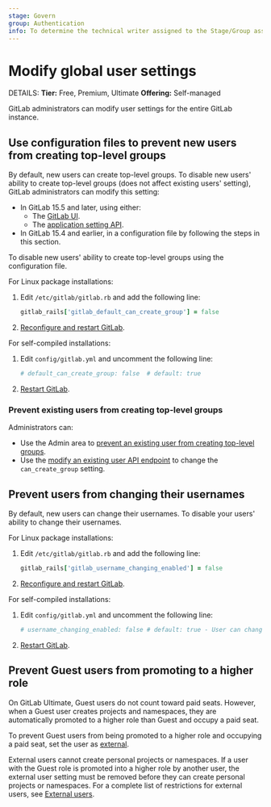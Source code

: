 ```yaml
---
stage: Govern
group: Authentication
info: To determine the technical writer assigned to the Stage/Group associated with this page, see https://handbook.gitlab.com/handbook/product/ux/technical-writing/#assignments
---
```


# Modify global user settings

DETAILS:
**Tier:** Free, Premium, Ultimate
**Offering:** Self-managed

GitLab administrators can modify user settings for the entire GitLab instance.

## Use configuration files to prevent new users from creating top-level groups

By default, new users can create top-level groups. To disable new users'
ability to create top-level groups (does not affect existing users' setting), GitLab administrators can modify this setting:

- In GitLab 15.5 and later, using either:
  - The [GitLab UI](../administration/settings/account_and_limit_settings.md#prevent-new-users-from-creating-top-level-groups).
  - The [application setting API](../api/settings.md#change-application-settings).
- In GitLab 15.4 and earlier, in a configuration file by following the steps in this section.

To disable new users' ability to create top-level groups using the configuration file.

For Linux package installations:

1. Edit `/etc/gitlab/gitlab.rb` and add the following line:

   ```ruby
   gitlab_rails['gitlab_default_can_create_group'] = false
   ```

1. [Reconfigure and restart GitLab](restart_gitlab.md#reconfigure-a-linux-package-installation).

For self-compiled installations:

1. Edit `config/gitlab.yml` and uncomment the following line:

   ```yaml
   # default_can_create_group: false  # default: true
   ```

1. [Restart GitLab](restart_gitlab.md#self-compiled-installations).

### Prevent existing users from creating top-level groups

Administrators can:

- Use the Admin area to [prevent an existing user from creating top-level groups](../administration/admin_area.md#prevent-a-user-from-creating-top-level-groups).
- Use the [modify an existing user API endpoint](../api/users.md#user-modification) to change the `can_create_group` setting.

## Prevent users from changing their usernames

By default, new users can change their usernames. To disable your users'
ability to change their usernames.

For Linux package installations:

1. Edit `/etc/gitlab/gitlab.rb` and add the following line:

   ```ruby
   gitlab_rails['gitlab_username_changing_enabled'] = false
   ```

1. [Reconfigure and restart GitLab](restart_gitlab.md#reconfigure-a-linux-package-installation).

For self-compiled installations:

1. Edit `config/gitlab.yml` and uncomment the following line:

   ```yaml
   # username_changing_enabled: false # default: true - User can change their username/namespace
   ```

1. [Restart GitLab](restart_gitlab.md#self-compiled-installations).

## Prevent Guest users from promoting to a higher role

On GitLab Ultimate, Guest users do not count toward paid seats. However, when a Guest user creates
projects and namespaces, they are automatically promoted to a higher role than Guest and occupy
a paid seat.

To prevent Guest users from being promoted to a higher role and occupying a paid seat,
set the user as [external](../administration/external_users.md).

External users cannot create personal projects or namespaces. If a user with the Guest role is promoted into a higher role by another user,
the external user setting must be removed before they can create personal projects or namespaces. For a complete list of restrictions for external
users, see [External users](../administration/external_users.md).
